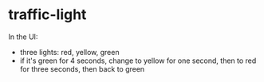 # traffic-light

In the UI:
- three lights: red, yellow, green
- if it's green for 4 seconds, change to yellow for one second, then to red for three seconds, then back to green

